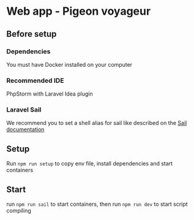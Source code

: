 # Web app - Pigeon voyageur
## Before setup
### Dependencies
You must have Docker installed on your computer
### Recommended IDE
PhpStorm with Laravel Idea plugin
### Laravel Sail
We recommend you to set a shell alias for sail like described on the [Sail documentation](https://laravel.com/docs/10.x/sail#configuring-a-shell-alias)
## Setup
Run `npm run setup` to copy env file, install dependencies and start containers
## Start
run `npm run sail` to start containers, then run `npm run dev` to start script compiling

